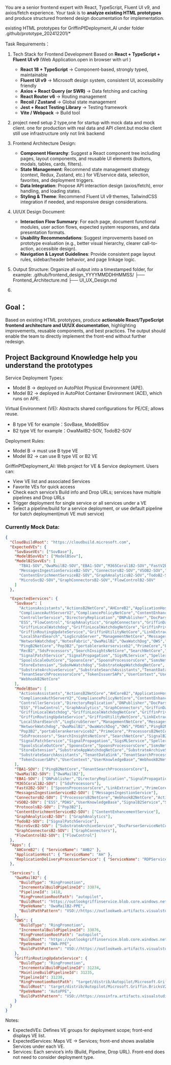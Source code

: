 You are a senior frontend expert with React, TypeScript, Fluent UI v9, and axios/fetch experience. 
Your task is to **analyze existing HTML prototypes** and produce structured frontend design documentation for implementation.




existing HTML prototypes for GriffinPfDeployment_AI under folder
.github/prototype_202412201/*





Task Requirements：
1. Tech Stack for Frontend Development
    Based on **React + TypeScript + Fluent UI v9** (Web Application.open in browser with url )
    - **React 18 + TypeScript** → Component-based, strongly typed, maintainable  
    - **Fluent UI v9** → Microsoft design system, consistent UI, accessibility friendly  
    - **Axios + React Query (or SWR)** → Data fetching and caching  
    - **React Router v6** → Routing management  
    - **Recoil / Zustand** → Global state management  
    - **Jest + React Testing Library** → Testing framework  
    - **Vite / Webpack** → Build tool 
2. project need  setup 2 type,one for startup with mock data and mock client. one for production with real data and API client.but mocke client still use infrastructure only not link backend 
1. Frontend Architecture Design:
   - **Component Hierarchy**: Suggest a React component tree including pages, layout components, and reusable UI elements (buttons, modals, tables, cards, filters).
   - **State Management**: Recommend state management strategy (context, Redux, Zustand, etc.) for VE/service data, selection, favorites, and deployment triggers.
   - **Data Integration**: Propose API interaction design (axios/fetch), error handling, and loading states.
   - **Styling & Theme**: Recommend Fluent UI v9 themes, TailwindCSS integration if needed, and responsive design considerations.
2. UI/UX Design Document:
   - **Interaction Flow Summary**: For each page, document functional modules, user action flows, expected system responses, and data presentation formats.
   - **Usability Recommendations**: Suggest improvements based on prototype evaluation (e.g., better visual hierarchy, clearer call-to-action, accessible design).
   - **Navigation & Layout Guidelines**: Provide consistent page layout rules, sidebar/header behavior, and page linkage logic.

3. Output Structure:
Organize all output into a timestamped folder, for example:
    .github/frontend_design_YYYYMMDDHHMMSS/
        ├── Frontend_Architecture.md
        ├── UI_UX_Design.md


5. 
## Goal：
Based on existing HTML prototypes, produce **actionable React/TypeScript frontend architecture and UI/UX documentation**, highlighting improvements, reusable components, and best practices. The output should enable the team to directly implement the front-end without further redesign.






## Project Background Knowledge help you understand the prototypes
Service Deployment Types:
  - Model B → deployed on AutoPilot Physical Environment (APE).
  - Model B2 → deployed in AutoPilot Container Environment (ACE), which runs on APE.

Virtual Environment (VE): Abstracts shared configurations for PE/CE; allows reuse.
- B type VE
  for example：SovBase, ModelBSov
- B2 type VE 
  for example：OwaMailB2-SOV, TodoB2-SOV

Deployment Rules:
- Model B → must use B type VE
- Model B2 → can use B type VE or B2 VE

GriffinPfDeployment_AI: Web project for VE & Service deployment. Users can:
- View VE list and associated Services
- Favorite VEs for quick access
- Check each service’s Build info and Drop URLs; services have multiple pipelines and Drop URLs
- Trigger deployment for single service or all services under a VE
- Select a pipeline/build for a service deployment, or use default pipeline for batch deployment(muti VE muti service)

### Currently Mock Data:

```json
{
  "CloudBuildRoot": "https://cloudbuild.microsoft.com",
  "ExpectedVEs": {
    "SovBaseVEs": ["SovBase"],
    "ModelBSovVEs": ["ModelBSov"],
    "ModelB2SovVEs": [
      "TBA1-SOV","OwaMailB2-SOV","EBA1-SOV","M365Coral1B2-SOV","FastV2B2-SOV",
      "MessagesIngestionServiceB2-SOV","ConnectorsB2-SOV","VSOB2-SOV","ProtocolsB2-SOV",
      "ContentEnrichmentServiceB2-SOV","GraphAnalyticsB2-SOV","TodoB2-SOV",
      "MicroSvcB2-SOV","GraphConnectorsB2-SOV","FlowControlB2-SOV"
    ]
  },

  "ExpectedServices": {
    "SovBase": [
      "ActionsAssistants","ActionsB2NetCore","AHCoreB2","ApplicationHost","ClearData",
      "ComplianceAuthServerV2","CompliancePolicyNetCore","ContentEnhancementService",
      "ControllerService","DirectoryReplication","DNPublisher","DocParserServiceNetCore",
      "ESS","FlowControl","GraphAnalytics","GraphConnectors","GriffinDataBus",
      "GriffinLocalWatchdog","GriffinLocalWatchdogNetCore","GriffinPrivilegedSetupService",
      "GriffinRoutingUpdateService","GriffinUtilityNetCore","LinkExtraction",
      "LocalShardSearch","LogScrubServer","ManagementNetCore","MessagesIngestionService",
      "NetworkWatchdog","NotesFabric","OwaMailB2","OwaWatchDog","OWS","PDAS",
      "PingB2NetCore","Pop3B2","portablerankerserviceb2","PrimeCore","ProcessorsB2NetCore",
      "RecB2","SdsProcessors","SearchInsightsNetCore","SearchNetCore","SignalB2Service",
      "SignalPatchService","SignalPropagation","SigsMLService","SpellerB2SubstrateSDK",
      "SpoolsScaleOutCore","SpoonsCore","SpoonsProcessorsCore","SsmsNetCore",
      "StoreExtension","SubsHwWatchdog","SubstrateAppWatchdogNetCore",
      "SubstrateArchiveService","SubstrateSearchAssistants","TenantDataSink",
      "TenantSearchProcessorsCore","TokenIssuerSAPs","UserContext","UserKnowledgeBase",
      "WebhookB2NetCore"
    ],
    "ModelBSov": [
      "ActionsAssistants","ActionsB2NetCore","AHCoreB2","ApplicationHost","ClearData",
      "ComplianceAuthServerV2","CompliancePolicyNetCore","ContentEnhancementService",
      "ControllerService","DirectoryReplication","DNPublisher","DocParserServiceNetCore",
      "ESS","FlowControl","GraphAnalytics","GraphConnectors","GriffinDataBus",
      "GriffinLocalWatchdog","GriffinLocalWatchdogNetCore","GriffinPrivilegedSetupService",
      "GriffinRoutingUpdateService","GriffinUtilityNetCore","LinkExtraction",
      "LocalShardSearch","LogScrubServer","ManagementNetCore","MessagesIngestionService",
      "NetworkWatchdog","OwaMailB2","OwaWatchDog","OWS","PDAS","PingB2NetCore",
      "Pop3B2","portablerankerserviceb2","PrimeCore","ProcessorsB2NetCore","RecB2",
      "SdsProcessors","SearchInsightsNetCore","SearchNetCore","SignalB2Service",
      "SignalPatchService","SignalPropagation","SigsMLService","SpellerB2SubstrateSDK",
      "SpoolsScaleOutCore","SpoonsCore","SpoonsProcessorsCore","SsmsNetCore",
      "StoreExtension","SubstrateAppWatchdogNetCore","SubstrateArchiveService",
      "SubstrateSearchAssistants","TenantDataSink","TenantSearchProcessorsCore",
      "TokenIssuerSAPs","UserContext","UserKnowledgeBase","WebhookB2NetCore"
    ],
    "TBA1-SOV": ["PingB2NetCore","TenantSearchProcessorsCore"],
    "OwaMailB2-SOV": ["OwaMailB2"],
    "EBA1-SOV": ["DNPublisher","DirectoryReplication","SignalPropagation","ClearData","Ssmsnetcore","SearchInsightsNetCore"],
    "M365Coral1B2-SOV": ["SdsProcessors"],
    "FastV2B2-SOV": ["SpoonsProcessorsCore","LinkExtraction","PrimeCore"],
    "MessagesIngestionServiceB2-SOV": ["MessagesIngestionService"],
    "ConnectorsB2-SOV": ["ProcessorsB2NetCore","WebhookB2NetCore","ActionsB2NetCore","ActionsAssistants"],
    "VSOB2-SOV": ["ESS","PDAS","UserKnowledgeBase","SignalB2Service","SigsMLService"],
    "ProtocolsB2-SOV": ["Pop3B2"],
    "ContentEnrichmentServiceB2-SOV": ["ContentEnhancementService"],
    "GraphAnalyticsB2-SOV": ["GraphAnalytics"],
    "TodoB2-SOV": ["SignalPatchService"],
    "MicroSvcB2-SOV": ["SubstrateArchiveService","DocParserServiceNetCore"],
    "GraphConnectorsB2-SOV": ["GraphConnectors"],
    "FlowControlB2-SOV": ["FlowControl"]
  },
  "Apps": {
    "AHCoreB2": { "ServiceName": "AHB2" },
    "ApplicationHost": { "ServiceName": "AH" },
    "ReplicationDeliveryProcessorService": { "ServiceName": "RDPService" }
  },

  "Services": {
    "OwaMailB2": {
      "BuildType": "RingPromotion",
      "IncrementalBuildPipelineId": 33874,
      "PipelineId": 1418,
      "RingPromotionRootPath": "autopilot",
      "BuildRoot": "https://outlookgriffinservice.blob.core.windows.net/owamailb2/prod_image.txt",
      "PpeVeName": "OwaMailB2-PPE",
      "BuildPathPattern": "VSO://https://outlookweb.artifacts.visualstudio.com/DefaultCollection/_apis/drop/drops/owamailb2_ms/<BuildVersion>?root=autopilot"
    },
    "OWS": {
      "BuildType": "RingPromotion",
      "IncrementalBuildPipelineId": 33876,
      "RingPromotionRootPath": "autopilot",
      "BuildRoot": "https://outlookgriffinservice.blob.core.windows.net/ows/prod_image.txt",
      "PpeVename": "OWA-PPE",
      "BuildPathPattern": "VSO://https://outlookweb.artifacts.visualstudio.com/DefaultCollection/_apis/drop/drops/ows_ms/<BuildVersion>?root=autopilot"
    },
    "GriffinRoutingUpdateService": {
      "BuildType": "RingPromotion",
      "IncrementalBuildPipelineId": 31234,
      "MainlineBuildPipelineId": 31235,
      "PipelineId": 31238,
      "RingPromotionRootPath": "target/distrib/Autopilot/Microsoft.Griffin.BricksV2.RoutingUpdateService",
      "BuildRoot": "target/distrib/Autopilot/Microsoft.Griffin.BricksV2.RoutingUpdateService",
      "PpeVeName": "AutoPPE",
      "BuildPathPattern": "VSO://https://ossinfra.artifacts.visualstudio.com/DefaultCollection/_apis/drop/drops/secondary/OSS_RoutingPlane_Retail_Drops_Signing_Git/Sec.1.0.0.<BuildVersion>?root=/target/distrib/Autopilot/Microsoft.Griffin.BricksV2.RoutingUpdateService"
    }
  }
}

```
Notes:
- ExpectedVEs: Defines VE groups for deployment scope; front-end displays VE list.
- ExpectedServices: Maps VE → Services; front-end shows available Services under each VE.
- Services: Each service’s info (Build, Pipeline, Drop URL). Front-end does not need to consider deployment type.



